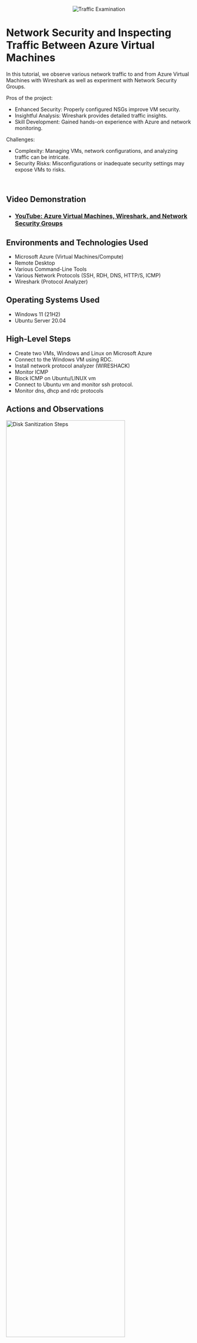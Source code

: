 <p align="center">
<img src="https://i.imgur.com/Ua7udoS.png" alt="Traffic Examination"/>
</p>

<h1>Network Security and Inspecting Traffic Between Azure Virtual Machines</h1>
In this tutorial, we observe various network traffic to and from Azure Virtual Machines with Wireshark as well as experiment with Network Security Groups.

Pros of the project:
- Enhanced Security: Properly configured NSGs improve VM security.
- Insightful Analysis: Wireshark provides detailed traffic insights.
- Skill Development: Gained hands-on experience with Azure and network monitoring.

Challenges:
- Complexity: Managing VMs, network configurations, and analyzing traffic can be intricate.
- Security Risks: Misconfigurations or inadequate security settings may expose VMs to risks.

<br />


<h2>Video Demonstration</h2>

- ### [YouTube: Azure Virtual Machines, Wireshark, and Network Security Groups](https://www.youtube.com)

<h2>Environments and Technologies Used</h2>

- Microsoft Azure (Virtual Machines/Compute)
- Remote Desktop
- Various Command-Line Tools
- Various Network Protocols (SSH, RDH, DNS, HTTP/S, ICMP)
- Wireshark (Protocol Analyzer)

<h2>Operating Systems Used </h2>

- Windows 11 (21H2)
- Ubuntu Server 20.04

<h2>High-Level Steps</h2>

-	Create two VMs, Windows and Linux on Microsoft Azure
-	Connect to the Windows VM using RDC.
-	Install network protocol analyzer (WIRESHACK)
-	Monitor ICMP
-	Block ICMP on Ubuntu/LINUX vm
-	Connect to Ubuntu vm and monitor ssh protocol.
-	Monitor dns, dhcp and rdc protocols


<h2>Actions and Observations</h2>

<p>
<img src="https://i.imgur.com/m588Flx.png" width="80%" alt="Disk Sanitization Steps"/>
</p>
<p>
Create a windows VM on azure.
</p>
<br />

<p>
<img src="https://i.imgur.com/G2rN4FL.png" height="80%" width="80%" alt="Disk Sanitization Steps"/>
</p>
<p>
Create an Ubuntu Linux VM on azure.
</p>
<br />

<p>
<img src="https://i.imgur.com/OcwWJgi.png" width="80%" width="80%" alt="Disk Sanitization Steps"/>
</p>
<p>
Connect the windows VM through Remote Desk Connection.
</p>
<br />

<p>
<img src="https://i.imgur.com/yBDEyzf.png" alt="Disk Sanitization Steps"/>
</p>
<p>
•	Download and Install network protocol analyzer (WIRESHACK)
</p>
<br />

<p>
<img src="https://i.imgur.com/Dv8owsM.png" width="80%" alt="Disk Sanitization Steps"/>
</p>
<p>
Enter ICMP in the wireshack monitor tab to analyze ICMP traffic using the ping command and VM2 private ip address.
</p>
<br />

<p>
<img src="https://i.imgur.com/sv77IhR.png" alt="Disk Sanitization Steps"/>
</p>
<p>
Analyze and monitor wireshack displaying the ICMP traffic activity.
</p>
<br />

<p>
<img src="https://i.imgur.com/t73JPGP.png" alt="Disk Sanitization Steps"/>
</p>
<p>
Using the '-t' option in the ping command, initialize a continuous ping to VM2 while monitoring ICMP traffic on wireshack.
</p>
<br />

<p>
<img src="https://i.imgur.com/tVzxJFe.png" alt="Disk Sanitization Steps"/>
</p>
<p>
Add new inbound rule on Linux VM blocking ICMP traffic:access the linux VM through the azure portal, click the networking tab and then click 'add inbound port rule'.
</p>
<br />

<p>
<img src="https://i.imgur.com/f9r9liU.png" alt="Disk Sanitization Steps"/>
</p>
<p>
Monitor and analyze changes in ICMP traffic both in the cmd terminal and wireshack dashboard after blocking ICMP traffic on the Linux VM. You will notice after the newly configured inbound port rule on the linux vm, ICMP traffic is blocked and does not return any data packets from the vm.
</p>
<br />

<p>
<img src="https://i.imgur.com/IQ051Y4.png" alt="Disk Sanitization Steps"/>
</p>
<p>
Using a private key downloaded from the ubuntu linux vm, connect to the vm using ssh command, its ip address and full path to the private key on the local machine. Enter and monitor ssh traffic through the wireshack dashboard either typing ssh or tcp.port == 22.(ssh command: ssh -i <full path to the private key> user@vm-ipaddress)
</p>
<br />

<p>
<img src="https://i.imgur.com/ASuUXAQ.png" alt="Disk Sanitization Steps"/>
</p>
<p>
After connecting and logging into the Linux VM, monitor the ssh traffic on wireshack.
</p>
<br />

<p>
<img src="https://i.imgur.com/aqWOaaA.png" width="80%" alt="Disk Sanitization Steps"/>
</p>
<p>
With every command executed in the linux vm terminal, wireshack monitors and reflects the activity .
</p>
<br />

<p>
<img src="https://i.imgur.com/U6mSjql.png" alt="Disk Sanitization Steps"/>
</p>
<p>
Enter dns in the wireshack monitoring tab to monitor dns traffic. You will notice ongoing traffic being captured especially if you have open webpages in the background which use dns(domain name system) to resolve domain names into ip addresses.
</p>
<br />

<p>
<img src="https://i.imgur.com/jPboTLc.png" alt="Disk Sanitization Steps"/>
</p>
<p>
Using a command like 'nslookup www.google.com' will task the dns to resolve and return the ip address of the domain name. Wireshack tracks and monitors the activity as dns is resolving the domain name .
</p>
<br />

<p>
<img src="https://i.imgur.com/3rt69fv.png" width="80%" alt="Disk Sanitization Steps"/>
</p>
<p>
DHCP(dynamic host configuration protocol) can be monitored by wireshack using cli commands like ipconfig, ipconfig /all and ipconfig /renew as it assigns new ip addresses to the server.
</p>
<br />

<p>
<img src="https://i.imgur.com/omSKV4d.png" alt="Disk Sanitization Steps"/>
</p>
<p>
Wireshack monitors dhcp activity as it assigns a new ip address.
</p>
<br />

<p>
<img src="https://i.imgur.com/KNTceQC.png" alt="Disk Sanitization Steps"/>
</p>
<p>
RDP/RDC; remote desktop protocol (port 3389) is used to connect and access servers remotely. It can be monitored using wireshack to analyze any traffic.
</p>
<br />

